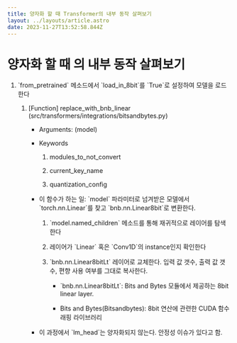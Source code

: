 ```yaml
---
title: 양자화 할 때 Transformer의 내부 동작 살펴보기
layout: ../layouts/article.astro
date: 2023-11-27T13:52:58.844Z
---
```


# 양자화 할 때 [](Transformer)의 내부 동작 살펴보기

1. \`from_pretrained\` 메소드에서 \`load_in_8bit\`를 \`True\`로 설정하여 모델을 로드한다

   1. \[Function\] replace_with_bnb_linear (src/transformers/integrations/bitsandbytes.py)

      - Arguments: (model)

      - Keywords

        1. modules_to_not_convert

        2. current_key_name

        3. quantization_config

      - 이 함수가 하는 일: \`model\` 파라미터로 넘겨받은 모델에서 \`torch.nn.Linear\`를 찾고 \`bnb.nn.Linear8bit\`로 변환한다.

        1. \`model.named_children\` 메소드를 통해 재귀적으로 레이어를 탐색한다

        2. 레이어가 \`Linear\` 혹은 \`Conv1D\`의 instance인지 확인한다

        3. \`bnb.nn.Linear8bitLt\` 레이어로 교체한다. 입력 값 갯수, 출력 값 갯수, 편향 사용 여부를 그대로 복사한다.

           - \`bnb.nn.Linear8bitLt\`: Bits and Bytes 모듈에서 제공하는 8bit linear layer.

           - Bits and Bytes(Bitsandbytes): 8bit 연산에 관련한 CUDA 함수 래핑 라이브러리

      - 이 과정에서 \`lm_head\`는 양자화되지 않는다. 안정성 이슈가 있다고 함.
